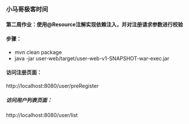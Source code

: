 ### 小马哥极客时间
#### 第二周作业：使用@Resource注解实现依赖注入，并对注册请求参数进行校验
#### 步骤：
* mvn clean package
* java -jar user-web/target/user-web-v1-SNAPSHOT-war-exec.jar
#### 访问注册页面：
http://localhost:8080/user/preRegister
##### 访问用户列表页面：
http://localhost:8080/user/list
